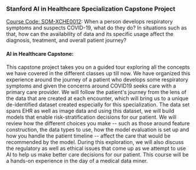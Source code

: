 ### Stanford AI in Healthcare Specialization Capstone Project
[Course Code: SOM-XCHE0012](https://online.stanford.edu/courses/som-xche0012-ai-healthcare-capstone):
When a person develops respiratory symptoms and suspects COVID-19, what do they do? In situations such as that, how can the availability of data and its specific usage affect the diagnosis, treatment, and overall patient journey? 
#### AI in Healthcare Capstone:
This capstone project takes you on a guided tour exploring all the concepts we have covered in the different classes up till now. 
We have organized this experience around the journey of a patient who develops some respiratory symptoms and given the concerns around COVID19 seeks care with a primary care provider. We will follow the patient's journey from the lens of the data that are created at each encounter, which will bring us to a unique de-identified dataset created especially for this specialization. 
The data set spans EHR as well as image data and using this dataset, we will build models that enable risk-stratification decisions for our patient. We will review how the different choices you make -- such as those around feature construction, the data types to use, how the model evaluation is set up and how you handle the patient timeline -- affect the care that would be recommended by the model. 
During this exploration, we will also discuss the regulatory as well as ethical issues that come up as we attempt to use AI to help us make better care decisions for our patient. This course will be a hands-on experience in the day of a medical data miner.



